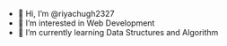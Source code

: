 - 👋 Hi, I’m @riyachugh2327
- 👀 I’m interested in Web Development
- 🌱 I’m currently learning Data Structures and Algorithm


<!---
riyachugh2327/riyachugh2327 is a ✨ special ✨ repository because its `README.md` (this file) appears on your GitHub profile.
You can click the Preview link to take a look at your changes.
--->

